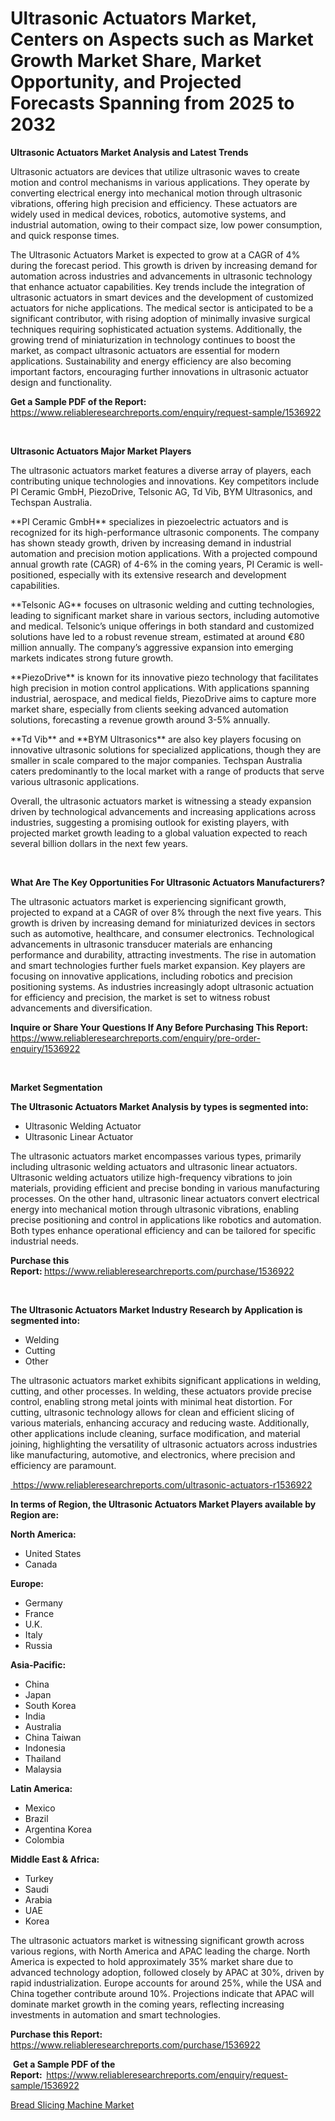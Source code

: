<p><h1>Ultrasonic Actuators Market, Centers on Aspects such as Market Growth Market Share, Market Opportunity, and Projected Forecasts Spanning from 2025 to 2032</h1></p><p><strong>Ultrasonic Actuators Market Analysis and Latest Trends</strong></p>
<p><p>Ultrasonic actuators are devices that utilize ultrasonic waves to create motion and control mechanisms in various applications. They operate by converting electrical energy into mechanical motion through ultrasonic vibrations, offering high precision and efficiency. These actuators are widely used in medical devices, robotics, automotive systems, and industrial automation, owing to their compact size, low power consumption, and quick response times.</p><p>The Ultrasonic Actuators Market is expected to grow at a CAGR of 4% during the forecast period. This growth is driven by increasing demand for automation across industries and advancements in ultrasonic technology that enhance actuator capabilities. Key trends include the integration of ultrasonic actuators in smart devices and the development of customized actuators for niche applications. The medical sector is anticipated to be a significant contributor, with rising adoption of minimally invasive surgical techniques requiring sophisticated actuation systems. Additionally, the growing trend of miniaturization in technology continues to boost the market, as compact ultrasonic actuators are essential for modern applications. Sustainability and energy efficiency are also becoming important factors, encouraging further innovations in ultrasonic actuator design and functionality.</p></p>
<p><strong>Get a Sample PDF of the Report:&nbsp;</strong> <a href="https://www.reliableresearchreports.com/enquiry/request-sample/1536922?utm_campaign=2626&utm_medium=2&utm_source=Github&utm_content=ia&utm_term=22022025&utm_id=ultrasonic-actuators">https://www.reliableresearchreports.com/enquiry/request-sample/1536922</a></p>
<p>&nbsp;</p>
<p><strong>Ultrasonic Actuators Major Market Players</strong></p>
<p><p>The ultrasonic actuators market features a diverse array of players, each contributing unique technologies and innovations. Key competitors include PI Ceramic GmbH, PiezoDrive, Telsonic AG, Td Vib, BYM Ultrasonics, and Techspan Australia.</p><p>**PI Ceramic GmbH** specializes in piezoelectric actuators and is recognized for its high-performance ultrasonic components. The company has shown steady growth, driven by increasing demand in industrial automation and precision motion applications. With a projected compound annual growth rate (CAGR) of 4-6% in the coming years, PI Ceramic is well-positioned, especially with its extensive research and development capabilities.</p><p>**Telsonic AG** focuses on ultrasonic welding and cutting technologies, leading to significant market share in various sectors, including automotive and medical. Telsonic’s unique offerings in both standard and customized solutions have led to a robust revenue stream, estimated at around €80 million annually. The company’s aggressive expansion into emerging markets indicates strong future growth.</p><p>**PiezoDrive** is known for its innovative piezo technology that facilitates high precision in motion control applications. With applications spanning industrial, aerospace, and medical fields, PiezoDrive aims to capture more market share, especially from clients seeking advanced automation solutions, forecasting a revenue growth around 3-5% annually.</p><p>**Td Vib** and **BYM Ultrasonics** are also key players focusing on innovative ultrasonic solutions for specialized applications, though they are smaller in scale compared to the major companies. Techspan Australia caters predominantly to the local market with a range of products that serve various ultrasonic applications.</p><p>Overall, the ultrasonic actuators market is witnessing a steady expansion driven by technological advancements and increasing applications across industries, suggesting a promising outlook for existing players, with projected market growth leading to a global valuation expected to reach several billion dollars in the next few years.</p></p>
<p>&nbsp;</p>
<p><strong>What Are The Key Opportunities For Ultrasonic Actuators Manufacturers?</strong></p>
<p><p>The ultrasonic actuators market is experiencing significant growth, projected to expand at a CAGR of over 8% through the next five years. This growth is driven by increasing demand for miniaturized devices in sectors such as automotive, healthcare, and consumer electronics. Technological advancements in ultrasonic transducer materials are enhancing performance and durability, attracting investments. The rise in automation and smart technologies further fuels market expansion. Key players are focusing on innovative applications, including robotics and precision positioning systems. As industries increasingly adopt ultrasonic actuation for efficiency and precision, the market is set to witness robust advancements and diversification.</p></p>
<p><strong>Inquire or Share Your Questions If Any Before Purchasing This Report:</strong> <a href="https://www.reliableresearchreports.com/enquiry/pre-order-enquiry/1536922?utm_campaign=2626&utm_medium=2&utm_source=Github&utm_content=ia&utm_term=22022025&utm_id=ultrasonic-actuators">https://www.reliableresearchreports.com/enquiry/pre-order-enquiry/1536922</a></p>
<p>&nbsp;</p>
<p><strong>Market Segmentation</strong></p>
<p><strong>The Ultrasonic Actuators Market Analysis by types is segmented into:</strong></p>
<p><ul><li>Ultrasonic Welding Actuator</li><li>Ultrasonic Linear Actuator</li></ul></p>
<p><p>The ultrasonic actuators market encompasses various types, primarily including ultrasonic welding actuators and ultrasonic linear actuators. Ultrasonic welding actuators utilize high-frequency vibrations to join materials, providing efficient and precise bonding in various manufacturing processes. On the other hand, ultrasonic linear actuators convert electrical energy into mechanical motion through ultrasonic vibrations, enabling precise positioning and control in applications like robotics and automation. Both types enhance operational efficiency and can be tailored for specific industrial needs.</p></p>
<p><strong>Purchase this Report:&nbsp;</strong><a href="https://www.reliableresearchreports.com/purchase/1536922?utm_campaign=2626&utm_medium=2&utm_source=Github&utm_content=ia&utm_term=22022025&utm_id=ultrasonic-actuators">https://www.reliableresearchreports.com/purchase/1536922</a></p>
<p>&nbsp;</p>
<p><strong>The Ultrasonic Actuators Market Industry Research by Application is segmented into:</strong></p>
<p><ul><li>Welding</li><li>Cutting</li><li>Other</li></ul></p>
<p><p>The ultrasonic actuators market exhibits significant applications in welding, cutting, and other processes. In welding, these actuators provide precise control, enabling strong metal joints with minimal heat distortion. For cutting, ultrasonic technology allows for clean and efficient slicing of various materials, enhancing accuracy and reducing waste. Additionally, other applications include cleaning, surface modification, and material joining, highlighting the versatility of ultrasonic actuators across industries like manufacturing, automotive, and electronics, where precision and efficiency are paramount.</p></p>
<p><a href="https://www.reliableresearchreports.com/ultrasonic-actuators-r1536922?utm_campaign=2626&utm_medium=2&utm_source=Github&utm_content=ia&utm_term=22022025&utm_id=ultrasonic-actuators">&nbsp;https://www.reliableresearchreports.com/ultrasonic-actuators-r1536922</a></p>
<p><strong>In terms of Region, the Ultrasonic Actuators Market Players available by Region are:</strong></p>
<p>
    <p> <strong> North America: </strong>
        <ul>
            <li>United States</li>
            <li>Canada</li>
        </ul>
        </p> 
    <p> <strong> Europe: </strong>
        <ul>
            <li>Germany</li>
            <li>France</li>
            <li>U.K.</li>
            <li>Italy</li>
            <li>Russia</li>
        </ul>
        </p> 
    <p> <strong> Asia-Pacific: </strong>
        <ul>
            <li>China</li>
            <li>Japan</li>
            <li>South Korea</li>
            <li>India</li>
            <li>Australia</li>
            <li>China Taiwan</li>
            <li>Indonesia</li>
            <li>Thailand</li>
            <li>Malaysia</li>
        </ul>
        </p> 
    <p> <strong> Latin America: </strong>
        <ul>
            <li>Mexico</li>
            <li>Brazil</li>
            <li>Argentina Korea</li>
            <li>Colombia</li>
        </ul>
        </p> 
    <p> <strong> Middle East & Africa: </strong>
        <ul>
            <li>Turkey</li>
            <li>Saudi</li>
            <li>Arabia</li>
            <li>UAE</li>
            <li>Korea</li>
        </ul>
    </p>
    </p>
<p><p>The ultrasonic actuators market is witnessing significant growth across various regions, with North America and APAC leading the charge. North America is expected to hold approximately 35% market share due to advanced technology adoption, followed closely by APAC at 30%, driven by rapid industrialization. Europe accounts for around 25%, while the USA and China together contribute around 10%. Projections indicate that APAC will dominate market growth in the coming years, reflecting increasing investments in automation and smart technologies.</p></p>
<p><strong>Purchase this Report: </strong><a href="https://www.reliableresearchreports.com/purchase/1536922?utm_campaign=2626&utm_medium=2&utm_source=Github&utm_content=ia&utm_term=22022025&utm_id=ultrasonic-actuators">https://www.reliableresearchreports.com/purchase/1536922</a></p>
<p>&nbsp;<strong>Get a Sample PDF of the Report:&nbsp;&nbsp;</strong><a href="https://www.reliableresearchreports.com/enquiry/request-sample/1536922?utm_campaign=2626&utm_medium=2&utm_source=Github&utm_content=ia&utm_term=22022025&utm_id=ultrasonic-actuators">https://www.reliableresearchreports.com/enquiry/request-sample/1536922</a></p>
<p><strong></strong></p>
<p><p><a href="https://github.com/ajconndra/Market-Research-Report-List-1/blob/main/bread-slicing-machine-market.md?utm_campaign=2626&utm_medium=2&utm_source=Github&utm_content=ia&utm_term=22022025&utm_id=ultrasonic-actuators">Bread Slicing Machine Market</a></p></p>